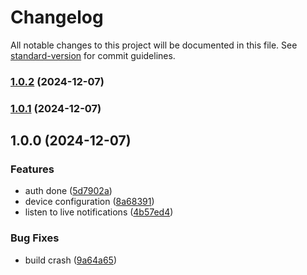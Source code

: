 # Changelog

All notable changes to this project will be documented in this file. See [standard-version](https://github.com/conventional-changelog/standard-version) for commit guidelines.

### [1.0.2](https://github.com/conradbekondo/chattr/compare/v1.0.1...v1.0.2) (2024-12-07)

### [1.0.1](https://github.com/conradbekondo/chattr/compare/v1.0.0...v1.0.1) (2024-12-07)

## 1.0.0 (2024-12-07)


### Features

* auth done ([5d7902a](https://github.com/conradbekondo/chattr/commit/5d7902a7be296fb135b8b0a3f519c15f676f6a89))
* device configuration ([8a68391](https://github.com/conradbekondo/chattr/commit/8a68391de9e74b5263557bd74c12a9f9072e9d2e))
* listen to live notifications ([4b57ed4](https://github.com/conradbekondo/chattr/commit/4b57ed489e5912d7c30528c9977dcf09826bb17f))


### Bug Fixes

* build crash ([9a64a65](https://github.com/conradbekondo/chattr/commit/9a64a65fe78f600334fc37a58945b129133dc53f))
